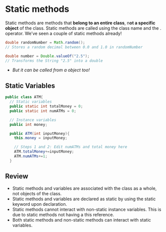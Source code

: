 # Static methods

Static methods are methods that **belong to an entire class**, n**ot a specific object** of the class. Static methods are called using the class name and the . operator. We’ve seen a couple of static methods already!

```java
double randomNumber = Math.random();
// Stores a random decimal between 0.0 and 1.0 in randomNumber

double number = Double.valueOf("2.5");
// Transforms the String "2.5" into a double
```

- _But it can be called from a object too!_

## Static Variables

```java
public class ATM{
  // Static variables
  public static int totalMoney = 0;
  public static int numATMs = 0;

  // Instance variables
  public int money;

  public ATM(int inputMoney){
    this.money = inputMoney;

    // Steps 1 and 2: Edit numATMs and total money here
    ATM.totalMoney+=inputMoney;
    ATM.numATMs+=1;
  }
```

## Review

- Static methods and variables are associated with the class as a whole, not objects of the class.
- Static methods and variables are declared as static by using the static keyword upon declaration.
- Static methods cannot interact with non-static instance variables. This is due to static methods not having a this reference.
- Both static methods and non-static methods can interact with static variables.

